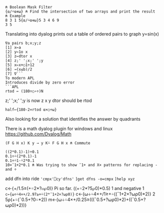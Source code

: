 
```APL
⍝ Boolean Mask Filter
{⍺/⍨⍺∊⍵} ⍝ Find the intersection of two arrays and print the result
⍝ Example
8 3 1 5{⍺/⍨⍺∊⍵}5 3 4 6 9
3 5
```

Translating into dyalog 
prints out a table of ordered pairs to graph y=sin(x)
```APL
∇a pairs b;x;y;z  
[1] x←a  
[2] y←1o x  
[3] z←dtor x  
[4] z;' ';x;' ';y  
[5] x←x+○1÷12  
[6] →(x≤b)/2  
[7] ∇```
To modern APL
Introduces divide by zero error
```APL
rtod ← (180÷○∘÷)N
```
z;' ';x;' ';y   is now z x y
dtor should be rtod
```APL
half←{180-2×rtod ⍺×○÷⍵}
```
Also looking for a solution that identifies the answer by quadrants

There is a math dyalog plugin for windows and linux
https://github.com/Dyalog/Math
```APL
(F G H x) K y → y K⍨ F G H x ⍝ Commute

((2*0.1)-1)÷0.1
0.1÷⍨(2*0.1)-1
0.1÷⍨1-⍨2*0.1
10×¯1+2*0.1 ⍝ Was trying to show ¯1+ and X× patterns for replacing - and ÷
```
add dfn into ride
`'cmpx'⎕cy'dfns'`
`]get dfns -o=cmpx`
`]help xyz`

c←{+/1.5≥(+⍨2*?⍵⍴0)} Pi so far. 
((+⍨2*?5⍴0)*0.5)
1 and negative 1
`c←{⍵÷⍨4×+/2.97≥+⍨(2*¯1+2×?⍵⍴0)}`
c←{⍵÷⍨4×+/1≥+⍨((¯1+2×?⍵⍴0)*2)}
2 5⍴(+⍨(¯0.5+?0⍨*2))
m←{⍵÷⍨4×+/0.25≥(((¯0.5+?⍵⍴0)*2)+((¯0.5+?⍵⍴0)*2))}